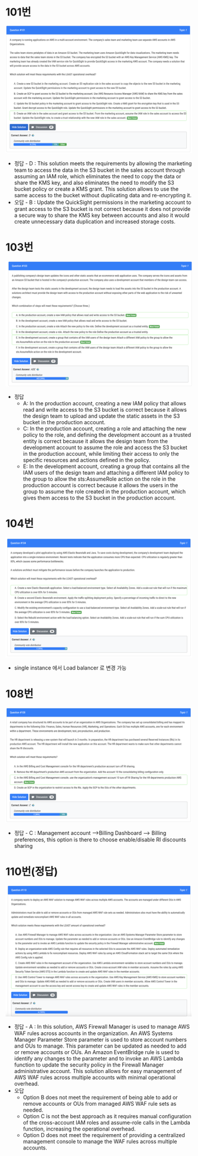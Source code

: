 # 101번

![image-20231230141839981](images/20231229_examtopic_sap_101-110/image-20231230141839981.png)

- 정답 - D : This solution meets the requirements by allowing the marketing team to access the data in the S3 bucket in the sales account through assuming an IAM role, which eliminates the need to copy the data or share the KMS key, and also eliminates the need to modify the S3 bucket policy or create a KMS grant. This solution allows to use the same access to the bucket without duplicating data and re-encrypting it.
- 오답 - B : Update the QuickSight permissions in the marketing account to grant access to the S3 bucket is not correct because it does not provide a secure way to share the KMS key between accounts and also it would create unnecessary data duplication and increased storage costs.

# 103번

![image-20231230142746852](images/20231229_examtopic_sap_101-110/image-20231230142746852.png)

- 정답
  - A: In the production account, creating a new IAM policy that allows read and write access to the S3 bucket is correct because it allows the design team to upload and update the static assets in the S3 bucket in the production account. 
  - C: In the production account, creating a role and attaching the new policy to the role, and defining the development account as a trusted entity is correct because it allows the design team from the development account to assume the role and access the S3 bucket in the production account, while limiting their access to only the specific resources and actions defined in the policy.
  - E: In the development account, creating a group that contains all the IAM users of the design team and attaching a different IAM policy to the group to allow the sts:AssumeRole action on the role in the production account is correct because it allows the users in the group to assume the role created in the production account, which gives them access to the S3 bucket in the production account.

# 104번

![image-20231230143703622](images/20231229_examtopic_sap_101-110/image-20231230143703622.png)

- single instance 에서 Load balancer 로 변경 가능

# 108번

![image-20231230152358256](images/20231229_examtopic_sap_101-110/image-20231230152358256.png)

- 정답 - C : Management account -->Billing Dashboard --> Billing preferences, this option is there to choose enable/disable RI discounts sharing

# 110번(정답)

![image-20231230155953944](images/20231229_examtopic_sap_101-110/image-20231230155953944.png)

- 정답 - A : In this solution, AWS Firewall Manager is used to manage AWS WAF rules across accounts in the organization. An AWS Systems Manager Parameter Store parameter is used to store account numbers and OUs to manage. This parameter can be updated as needed to add or remove accounts or OUs. An Amazon EventBridge rule is used to identify any changes to the parameter and to invoke an AWS Lambda function to update the security policy in the Firewall Manager administrative account. This solution allows for easy management of AWS WAF rules across multiple accounts with minimal operational overhead.
- 오답
  - Option B does not meet the requirement of being able to add or remove accounts or OUs from managed AWS WAF rule sets as needed. 
  - Option C is not the best approach as it requires manual configuration of the cross-account IAM roles and assume-role calls in the Lambda function, increasing the operational overhead. 
  - Option D does not meet the requirement of providing a centralized management console to manage the WAF rules across multiple accounts.

